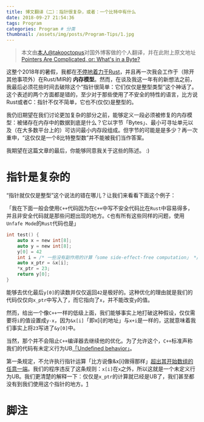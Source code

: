```yaml
---
title: 博文翻译（二）：指针很复杂，或者：一个比特中有什么
date: 2018-09-27 21:54:36
tags: Program
categories: Program # 分类
thumbnail: /assets/img/posts/Program-Tips/1.jpg
---
```


>本文由[本人@takooctopus](https://takooctopus.github.io "たこ焼きのGITHUB")对国外博客做的个人翻译，并在此附上原文地址
>[Pointers Are Complicated, or: What's in a Byte?](https://www.ralfj.de/blog/2018/07/24/pointers-and-bytes.html "ralfj.de")

这整个2018年的暑假，我都在[不停地着力于Rust](https://www.ralfj.de/blog/2018/07/11/research-assistant.html "Back at Mozilla")，并且再一次我会工作于（除开其他事项外）在Rust/MIR的 __内存模型__。然而，在谈及我这一年有的新想法之前，我最后必须花些时间去破除这个“指针很简单：它们仅仅是整型类型”这个神话了。这个表述的两个方面都是错的，至少对于那些使用了不安全的特性的语言，比方说Rust或者C：指针不仅不简单，它也不(仅仅)是整型的。

我仍旧期望在我们讨论更加复杂的部分之前，能够定义一段必须被修复的内存模型：被储存在内存中的数据到底是什么？它以字节「Bytes」、最小可寻址单元以及（在大多数平台上的）可访问最小内存段组成。但字节的可能是是多少？再一次重申，“这仅仅是一个8比特整型数”并不能被我们当作答案。

我期望在这篇文章的最后，你能够同意我关于这些的陈述。 :)

# 指针是复杂的

“指针就仅仅是整型”这个说法的错在哪儿？让我们来看看下面这个例子：

「我在下面一般会使用`C++`代码因为在`C++`中写不安全代码比在`Rust`中容易得多，并且非安全代码就是那些问题出现的地方。`C`也有所有这些同样的问题，使用`Unfafe Mode`的`Rust`代码也是」

```c
int test() {
    auto x = new int[8];
    auto y = new int[8];
    y[0] = 42
    int i = /* 一些没有副作用的计算「some side-effect-free computation」 */;
    auto x_ptr = &x[i];
    *x_ptr = 23;
    return y[0];
}
```

能够去优化最后`y[0]`的读数并仅仅返回`42`是极好的。这种优化的理由就是我们的代码仅仅向`x_ptr`中写入了，而它指向了`x`，并不能改变`y`的值。

然而，给出一个像`C++`一样的低级上面，我们能够事实上地打破这种假设，仅仅需要将`i`的值设置成`y-x`，因为`&x[i]`「即x[i]的地址」与`x+i`是一样的，这就意味着我们事实上将`23`写进了`&y[0]`中。

当然，那个并不会阻止`C++`编译器去继续他的优化。为了允许这个，`C++`标准声称我们的代码有未定义行为UB[「Undefined behavior」](https://www.ralfj.de/blog/2017/07/14/undefined-behavior.html "Undefined Behavior and Unsafe Code Guidelines")。

第一条规定，不允许执行指针运算「比方说像&x[i]做得那样」[超出其开始数组的任意一端](https://timsong-cpp.github.io/cppwp/n4140/expr.add#5 "Additive operators")。我们的程序违反了这条规则：`x[i]`在`x`之外，所以这就是一个未定义行为UB。我们更清楚的解释一下：仅仅是`x_ptr`的计算就已经是UB了，我们甚至都没有到我们使用这个指针的地方。[1](#fn:1)











# 脚注


